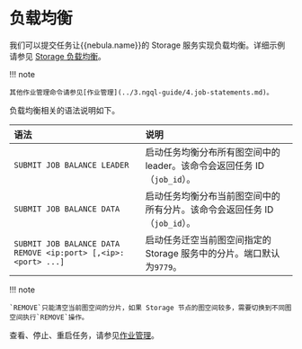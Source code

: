 # 负载均衡

我们可以提交任务让{{nebula.name}}的 Storage 服务实现负载均衡。详细示例请参见 [Storage 负载均衡](../8.service-tuning/load-balance.md)。

!!! note

    其他作业管理命令请参见[作业管理](../3.ngql-guide/4.job-statements.md)。

负载均衡相关的语法说明如下。

|语法|说明|
|:---|:---|
|`SUBMIT JOB BALANCE LEADER`|启动任务均衡分布所有图空间中的 leader。该命令会返回任务 ID（`job_id`）。|
|`SUBMIT JOB BALANCE DATA`|启动任务均衡分布当前图空间中的所有分片。该命令会返回任务 ID（`job_id`）。|
|`SUBMIT JOB BALANCE DATA REMOVE <ip:port> [,<ip>:<port> ...]`|启动任务迁空当前图空间指定的 Storage 服务中的分片。端口默认为`9779`。|

!!! note

    `REMOVE`只能清空当前图空间的分片，如果 Storage 节点的图空间较多，需要切换到不同图空间执行`REMOVE`操作。



查看、停止、重启任务，请参见[作业管理](../3.ngql-guide/4.job-statements.md)。

